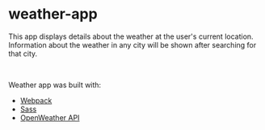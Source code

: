# weather-app
This app displays details about the weather at the user's current location. Information about the weather in any city will be shown after searching for that city. 

<br>

Weather app was built with:
- [Webpack](https://webpack.js.org/)
- [Sass](https://sass-lang.com/)
- [OpenWeather API](https://openweathermap.org/current)